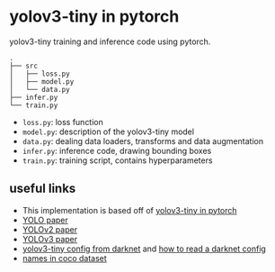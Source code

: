 # yolov3-tiny in pytorch

yolov3-tiny training and inference code using pytorch.

```
.
├── src
│   ├── loss.py
│   ├── model.py
│   └── data.py
├── infer.py
└── train.py
```

* `loss.py`: loss function
* `model.py`: description of the yolov3-tiny model
* `data.py`: dealing data loaders, transforms and data augmentation
* `infer.py`: inference code, drawing bounding boxes
* `train.py`: training script, contains hyperparameters

## useful links

* This implementation is based off of [yolov3-tiny in pytorch](https://github.com/ValentinFigue/TinyYOLOv3-PyTorch)
* [YOLO paper](https://arxiv.org/pdf/1506.02640)
* [YOLOv2 paper](https://arxiv.org/pdf/1612.08242)
* [YOLOv3 paper](https://arxiv.org/pdf/1804.02767)
* [yolov3-tiny config from darknet](https://github.com/pjreddie/darknet/blob/master/cfg/yolov3-tiny.cfg) and [how to read a darknet config](https://github.com/AlexeyAB/darknet/wiki#meaning-of-configuration-parameters-in-the-cfg-files)
* [names in coco dataset](https://tech.amikelive.com/node-718/what-object-categories-labels-are-in-coco-dataset/)
